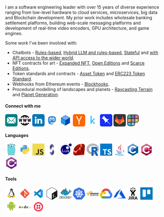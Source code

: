 I am a software engineering leader with over 15 years of diverse experience ranging from low-level hardware to cloud services, microservices, big data and Blockchain development. My prior work includes wholesale banking settlement platforms, building web-scale messaging platforms and development of real-time video encoders, GPU architecture, and game engines. 

Some work I've been involved with:
- Chatbots - [Rules-based](https://github.com/zoenolan/chatbot), [Hybrid LLM and rules-based](https://github.com/zoenolan/hybrid-chatbot), [Stateful](https://github.com/zoenolan/stateful-chatbot) and [with API access to the wider world](https://github.com/zoenolan/api-chatbot).
- NFT contracts for art - [Expanded NFT](https://github.com/joinzien/expanded-nft), [Open Editions](https://github.com/joinzien/open-editions) and [Scarce Editions](https://github.com/joinzien/scarce-editions).
- Token standards and contracts - [Asset Token](https://github.com/clearmatics/asset-token) and [ERC223 Token Standard](https://github.com/Dexaran/ERC223-token-standard).
- Webhooks from Ethereum events - [Blockhooks](https://github.com/EthereumWebhooks/blockhooks).
- Procedural modelling of landscapes and planets - [Raycasting Terrain](https://github.com/zoenolan/RaycastingFractalTerrain) and [Planet Generation](https://github.com/zoenolan/FractalPlanetGeneration).

<h4 align="left">Connect with me</h3>
<p align="left">
<a href="mailto:zoe.nolan@levelheaded.io" target="blank"><img align="center" src="images/connect/email.svg" alt=Email" height="40" width="40" /></a>
<a href="https://levelheaded.io/" target="blank"><img align="center" src="images/connect/www.svg" alt="Website" height="40" width="40" /></a>
<a href="https://linkedin.com/in/zoenolan" target="blank"><img align="center" src="images/connect/linkedin.svg" alt="LinkedIn" height="40" width="40" /></a>
<a href="https://mastodon.social/@zoenolan" target="blank" rel="me"><img align="center" src="images/connect/mastodon.svg" alt="Bluesky" height="40" width="40" /></a>
<a href="https://bsky.app/profile/zoenolan.bsky.social" target="blank" rel="me"><img align="center" src="images/connect/bluesky.png" alt="Mastodon" height="40" width="40" /></a>
<a href="https://news.ycombinator.com/user?id=zoenolan" target="blank"><img align="center" src="images/connect/hackernews.svg" alt="Hacker News" height="40" width="40" /></a>
<a href="https://www.kaggle.com/zoenolan" target="blank"><img align="center" src="images/connect/kaggle.svg" alt="Kaggle" height="40" width="40" /></a>
<a href="https://pinboard.in/u:zoenolan" target="blank"><img align="center" src="images/connect/pinboard.svg" alt="Pinbroad" height="40" width="40" /></a>
<a href="https://gitlab.com/zoenolan" target="blank"><img align="center" src="images/connect/gitlab.svg" alt="Gitlab" height="40" width="40" /></a>
<a href="https://www.polywork.com/zoenolan" target="blank"><img align="center" src="images/connect/polywork.svg" alt="polywork" height="40" width="40" /></a>  
</p>

<h4 align="left">Languages</h4>
<p align="left">
<a href="https://golang.org" target="_blank" rel="noreferrer"><img src="images/tools/go.svg" alt="Go" width="40" height="40"/></a> 
<a href="https://www.python.org" target="_blank" rel="noreferrer"><img src="images/tools/python.svg" alt="Python" width="40" height="40"/></a> 
<a href="https://developer.mozilla.org/en-US/docs/Web/JavaScript" target="_blank" rel="noreferrer"><img src="images/tools/javascript-original.svg" alt="JavaScript" width="40" height="40"/></a> 
<a href="https://soliditylang.org/" target="_blank" rel="noreferrer"><img src="images/tools/solidity.svg" alt="Solidity" width="40" height="40"/></a>
<a href="https://www.lua.org/" target="_blank" rel="noreferrer"><img src="images/tools/lua.svg" alt="Lua" width="40" height="40"/></a>
<a href="https://www.ruby-lang.org/" target="_blank" rel="noreferrer"><img src="images/tools/ruby-original.svg" alt="Ruby" width="40" height="40"/></a>  
<a href="https://www.r-project.org/" target="_blank" rel="noreferrer"><img src="images/tools/Rlogo.svg" alt="R" width="40" height="40"/></a>
<a href="https://www.typescriptlang.org/" target="_blank" rel="noreferrer"><img src="images/tools/typescript-original.svg" alt="TypeScript" width="40" height="40"/></a> 
<a href="https://www.java.com/" target="_blank" rel="noreferrer"><img src="images/tools/java.svg" alt="Java" width="40" height="40"/></a> 
<a href="https://www.cprogramming.com/" target="_blank" rel="noreferrer"><img src="images/tools/c-original.svg" alt="C" width="40" height="40"/></a> 
<a href="https://isocpp.org/" target="_blank" rel="noreferrer"><img src="images/tools/cplusplus-original.svg" alt="C++" width="40" height="40"/></a> 
<a href="https://learn.microsoft.com/en-us/dotnet/csharp/" target="_blank" rel="noreferrer"><img src="images/tools/csharp-original.svg" alt="C#" width="40" height="40"/></a> 
</p>

<h4 align="left">Tools</h4>
<p align="left">
<a href="https://www.linux.org/" target="_blank" rel="noreferrer"><img src="images/tools/linux.svg" alt="Linux" width="40" height="40"/></a>
<a href="https://git-scm.com/" target="_blank" rel="noreferrer"><img src="images/tools/git.svg" alt="git" width="40" height="40"/></a>
<a href="https://code.visualstudio.com/" target="_blank" rel="noreferrer"><img src="images/tools/visualstudiocode.svg" alt="Visual Studio Code" width="40" height="40"/></a>
<a href="https://www.gnu.org/software/bash/" target="_blank" rel="noreferrer"><img src="images/tools/bash.svg" alt="bash" width="40" height="40"/></a> 
<a href="https://www.docker.com/" target="_blank" rel="noreferrer"><img src="images/tools/docker.svg" alt="Docker" width="40" height="40"/></a> 
<a href="https://kubernetes.io" target="_blank" rel="noreferrer"><img src="images/tools/kubernetes.svg" alt="Kubernetes" width="40" height="40"/></a> 
<a href="https://aws.amazon.com" target="_blank" rel="noreferrer"><img src="images/tools/aws.svg" alt="AWS" width="40" height="40"/></a>
<a href="https://cloud.google.com" target="_blank" rel="noreferrer"><img src="images/tools/gcp.svg" alt="GCP" width="40" height="40"/></a>
<a href="https://azure.microsoft.com" target="_blank" rel="noreferrer"><img src="images/tools/azure.svg" alt="Azure" width="40" height="40"/></a>
<a href="https://www.atlassian.com/software/jira" target="_blank" rel="noreferrer"><img src="images/tools/jira.svg" alt="Jira" width="40" height="40"/></a>
<a href="https://trello.com/" target="_blank" rel="noreferrer"><img src="images/tools/trello.svg" alt="Trello" width="40" height="40"/></a>
<a href="https://www.android.com/" target="_blank" rel="noreferrer"><img src="images/tools/android.svg" alt="Android" width="40" height="40"/></a> 
<a href="https://nodejs.org/" target="_blank" rel="noreferrer"><img src="images/tools/nodejs-original-wordmark.svg" alt="nodejs" width="40" height="40"/></a> 
<a href="https://www.twilio.com/" target="_blank" rel="noreferrer"><img src="images/tools/twilio.svg" alt="Twilio" width="40" height="40"/></a>  
</p>
